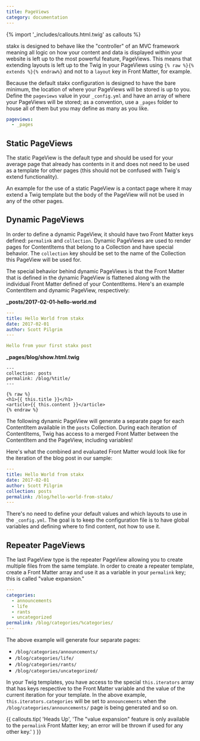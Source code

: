 ```yaml
---
title: PageViews
category: documentation
---
```


{% import '_includes/callouts.html.twig' as callouts %}

stakx is designed to behave like the "controller" of an MVC framework meaning all logic on how your content and data is displayed within your website is left up to the most powerful feature, PageViews. This means that extending layouts is left up to the Twig in your PageViews using `{% raw %}{% extends %}{% endraw%}` and not to a `layout` key in Front Matter, for example.

Because the default stakx configuration is designed to have the bare minimum, the location of where your PageViews will be stored is up to you. Define the `pageviews` value in your `_config.yml` and have an array of where your PageViews will be stored; as a convention, use a `_pages` folder to house all of them but you may define as many as you like.

```yaml
pageviews:
  - _pages
```

## Static PageViews

The static PageView is the default type and should be used for your average page that already has contents in it and does not need to be used as a template for other pages (this should not be confused with Twig's extend functionality).

An example for the use of a static PageView is a contact page where it may extend a Twig template but the body of the PageView will not be used in any of the other pages.

## Dynamic PageViews

In order to define a dynamic PageView, it should have two Front Matter keys defined: `permalink` and `collection`. Dynamic PageViews are used to render pages for ContentItems that belong to a Collection and have special behavior. The `collection` key should be set to the name of the Collection this PageView will be used for.

The special behavior behind dynamic PageViews is that the Front Matter that is defined in the dynamic PageView is flattened along with the individual Front Matter defined of your ContentItems. Here's an example ContentItem and dynamic PageView, respectively:

**_posts/2017-02-01-hello-world.md**

```yaml
---
title: Hello World from stakx
date: 2017-02-01
author: Scott Pilgrim
---

Hello from your first stakx post
```

**_pages/blog/show.html.twig**

```twig
---
collection: posts
permalink: /blog/%title/
---

{% raw %}
<h1>{{ this.title }}</h1>
<article>{{ this.content }}</article>
{% endraw %}
```

The following dynamic PageView will generate a separate page for each ContentItem available in the `posts` Collection. During each iteration of ContentItems, Twig has access to a merged Front Matter between the ContentItem and the PageView, including variables!

Here's what the combined and evaluated Front Matter would look like for the iteration of the blog post in our sample:

```yaml
---
title: Hello World from stakx
date: 2017-02-01
author: Scott Pilgrim
collection: posts
permalink: /blog/hello-world-from-stakx/
---
```

There's no need to define your default values and which layouts to use in the `_config.yml`. The goal is to keep the configuration file is to have global variables and defining where to find content, not how to use it.

## Repeater PageViews

The last PageView type is the repeater PageView allowing you to create multiple files from the same template. In order to create a repeater template, create a Front Matter array and use it as a variable in your `permalink` key; this is called "value expansion."

```yaml
---
categories:
  - announcements
  - life
  - rants
  - uncategorized
permalink: /blog/categories/%categories/
---
```

The above example will generate four separate pages:

- `/blog/categories/announcements/`
- `/blog/categories/life/`
- `/blog/categories/rants/`
- `/blog/categories/uncategorized/`

In your Twig templates, you have access to the special `this.iterators` array that has keys respective to the Front Matter variable and the value of the current iteration for your template. In the above example, `this.iterators.categories` will be set to `announcements` when the `/blog/categories/announcements/` page is being generated and so on.

{{ callouts.tip(
  'Heads Up',
  'The "value expansion" feature is only available to the `permalink` Front Matter key; an error will be thrown if used for any other key.'
) }}
